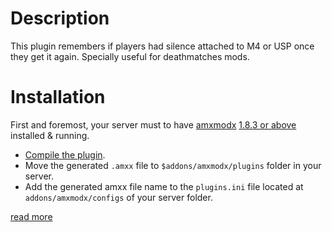 # Description

This plugin remembers if players had silence attached to M4 or USP once they get it again. Specially useful for deathmatches mods.


# Installation

First and foremost, your server must to have [amxmodx](https://wiki.alliedmods.net/Category:Documentation_(AMX_Mod_X)#Installation) [1.8.3 or above](https://www.amxmodx.org/downloads-new.php) installed & running.

* [Compile the plugin](https://wiki.alliedmods.net/Compiling_Plugins_(AMX_Mod_X)).
* Move the generated `.amxx` file to `$addons/amxmodx/plugins` folder in your server.
* Add the generated amxx file name to the `plugins.ini` file located at `addons/amxmodx/configs` of your server folder.

[read more](https://wiki.alliedmods.net/Configuring_AMX_Mod_X#Plugins)